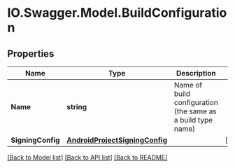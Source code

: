 # IO.Swagger.Model.BuildConfiguration
## Properties

Name | Type | Description | Notes
------------ | ------------- | ------------- | -------------
**Name** | **string** | Name of build configuration (the same as a build type name) | 
**SigningConfig** | [**AndroidProjectSigningConfig**](AndroidProjectSigningConfig.md) |  | [optional] 

[[Back to Model list]](../README.md#documentation-for-models) [[Back to API list]](../README.md#documentation-for-api-endpoints) [[Back to README]](../README.md)

